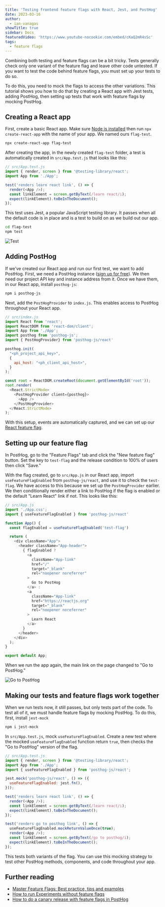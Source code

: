 ```yaml
---
title: 'Testing frontend feature flags with React, Jest, and PostHog'
date: 2023-03-16
author:
  - ian-vanagas
showTitle: true
sidebar: Docs
featuredVideo: 'https://www.youtube-nocookie.com/embed/cKaQ2mR4sSc'
tags:
  - feature flags
---
```

 

Combining both testing and feature flags can be a bit tricky. Tests generally check only one variant of the feature flag and leave other code untested. If you want to test the code behind feature flags, you must set up your tests to do so.

To do this, you need to mock the flags to access the other variations. This tutorial shows you how to do that by creating a React app with Jest tests, adding PostHog, then setting up tests that work with feature flags by mocking PostHog.

## Creating a React app

First, create a basic React app. Make sure [Node is installed](https://nodejs.dev/en/learn/how-to-install-nodejs/) then run `npx create-react-app` with the name of your app. We named ours `flag-test`.

```bash
npx create-react-app flag-test
```

After creating the app, in the newly created `flag-test` folder, a test is automatically created in `src/App.test.js` that looks like this:

```js
// src/App.test.js
import { render, screen } from '@testing-library/react';
import App from './App';

test('renders learn react link', () => {
  render(<App />);
  const linkElement = screen.getByText(/learn react/i);
  expect(linkElement).toBeInTheDocument();
});
```

This test uses Jest, a popular JavaScript testing library. It passes when all the default code is in place and is a test to build on as we build out our app.

```bash
cd flag-test
npm test
```

![Test](https://res.cloudinary.com/dmukukwp6/image/upload/v1710055416/posthog.com/contents/images/tutorials/test-frontend-feature-flags/test.png)

## Adding PostHog

If we’ve created our React app and run our first test, we want to add PostHog. First, we need a PostHog instance ([sign up for free](https://app.posthog.com/signup)). We then need our project API key and instance address from it. Once we have them, in our React app, install `posthog-js`:

```bash
npm i posthog-js
```

Next, add the `PostHogProvider` to `index.js`. This enables access to PostHog throughout your React app.

```js
// src/index.js
import React from 'react';
import ReactDOM from 'react-dom/client';
import App from './App';
import posthog from 'posthog-js';
import { PostHogProvider} from 'posthog-js/react'

posthog.init(
  "<ph_project_api_key>",
  {
    api_host: "<ph_client_api_host>",
  }
);

const root = ReactDOM.createRoot(document.getElementById('root'));
root.render(
  <React.StrictMode>
    <PostHogProvider client={posthog}>
      <App />
    </PostHogProvider>
  </React.StrictMode>
);
```

With this setup, events are automatically captured, and we can set up our [React feature flag](/tutorials/react-feature-flags).

## Setting up our feature flag

In PostHog, go to the "Feature Flags" tab and click the "New feature flag" button. Set the key to `test-flag` and the release condition to 100% of users then click "Save."

With the flag created, go to  `src/App.js` in our React app, import `useFeatureFlagEnabled` from `posthog-js/react`, and use it to check the `test-flag`. We have access to this because we set up the `PostHogProvider` earlier. We then conditionally render either a link to PostHog if the flag is enabled or the default "Learn React" link if not. This looks like this:

```js
// src/App.js
import './App.css';
import { useFeatureFlagEnabled } from 'posthog-js/react'

function App() {
  const flagEnabled = useFeatureFlagEnabled('test-flag')

  return (
    <div className="App">
      <header className="App-header">
        { flagEnabled ?
          <a
            className="App-link"
            href="/"
            target="_blank"
            rel="noopener noreferrer"
          >
            Go to PostHog
          </a> : 
          <a
            className="App-link"
            href="https://reactjs.org"
            target="_blank"
            rel="noopener noreferrer"
          >
            Learn React
          </a>
        }
      </header>
    </div>
  );
}

export default App;
```

When we run the app again, the main link on the page changed to "Go to PostHog."

![Go to PostHog](https://res.cloudinary.com/dmukukwp6/image/upload/v1710055416/posthog.com/contents/images/tutorials/test-frontend-feature-flags/app.png)

## Making our tests and feature flags work together

When we run tests now, it still passes, but only tests part of the code. To test all of it, we must handle feature flags by mocking PostHog. To do this, first, install `jest-mock`

```bash
npm i jest-mock
```

In `src/App.test.js`, mock `useFeatureFlagEnabled`. Create a new test where the mocked `useFeatureFlagEnabled` function return `true`, then checks the "Go to PostHog" version of the flag.

```js
// src/App.test.js
import { render, screen } from '@testing-library/react';
import App from './App';
import { useFeatureFlagEnabled } from 'posthog-js/react';

jest.mock('posthog-js/react', () => ({
  useFeatureFlagEnabled: jest.fn(),
}));

test('renders learn react link', () => {
  render(<App />);
  const linkElement = screen.getByText(/learn react/i);
  expect(linkElement).toBeInTheDocument();
});

test('renders go to posthog link', () => {
  useFeatureFlagEnabled.mockReturnValueOnce(true);
  render(<App />);
  const linkElement = screen.getByText(/go to posthog/i);
  expect(linkElement).toBeInTheDocument();
});
```

This tests both variants of the flag. You can use this mocking strategy to test other PostHog methods, components, and code throughout your app.

## Further reading

- [Master Feature Flags: Best practice, tips and examples](/blog/feature-flag-best-practices)
- [How to run Experiments without feature flags](/docs/experiments/running-experiments-without-feature-flags)
- [How to do a canary release with feature flags in PostHog](/tutorials/canary-release)

